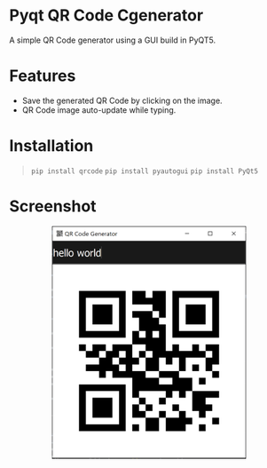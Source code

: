 # Pyqt QR Code Cgenerator
A simple QR Code generator using a GUI build in PyQT5.

# Features 
- Save the generated QR Code by clicking on the image.
- QR Code image auto-update while typing.

# Installation 
> `pip install qrcode`
> `pip install pyautogui`
> `pip install PyQt5`

# Screenshot
<p align="center">
  <img src="https://github.com/jbaudru/pyqt_qrcode_generator/blob/main/ex.PNG?raw=true" width="350" title="hover text">
</p>

